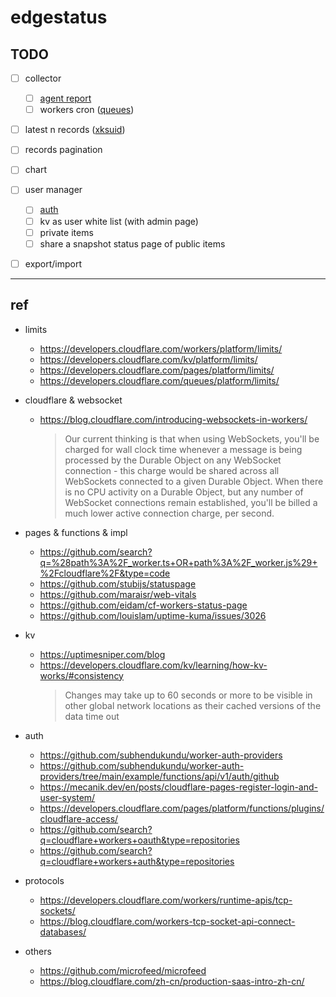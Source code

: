 # edgestatus


## TODO

- [ ] collector
    - [ ] [agent report](./api.md#report)
    - [ ] workers cron ([queues](https://developers.cloudflare.com/queues/))
- [ ] latest n records ([xksuid](https://github.com/ValeriaVG/xksuid))
- [ ] records pagination
- [ ] chart
- [ ] user manager
    - [ ] [auth](https://github.com/subhendukundu/worker-auth-providers/tree/main/example/functions/api/v1/auth/github)
    - [ ] kv as user white list (with admin page)
    - [ ] private items
    - [ ] share a snapshot status page of public items
- [ ] export/import


---
## ref

- limits

    - https://developers.cloudflare.com/workers/platform/limits/
    - https://developers.cloudflare.com/kv/platform/limits/
    - https://developers.cloudflare.com/pages/platform/limits/
    - https://developers.cloudflare.com/queues/platform/limits/

- cloudflare & websocket

    - https://blog.cloudflare.com/introducing-websockets-in-workers/
        > Our current thinking is that when using WebSockets, you'll be charged for wall clock time whenever a message is being processed by the Durable Object on any WebSocket connection - this charge would be shared across all WebSockets connected to a given Durable Object. When there is no CPU activity on a Durable Object, but any number of WebSocket connections remain established, you'll be billed a much lower active connection charge, per second.


- pages & functions & impl

    - https://github.com/search?q=%28path%3A%2F_worker.ts+OR+path%3A%2F_worker.js%29+%2Fcloudflare%2F&type=code
    - https://github.com/stubijs/statuspage
    - https://github.com/maraisr/web-vitals
    - https://github.com/eidam/cf-workers-status-page
    - https://github.com/louislam/uptime-kuma/issues/3026

- kv

    - https://uptimesniper.com/blog
    - https://developers.cloudflare.com/kv/learning/how-kv-works/#consistency
        > Changes may take up to 60 seconds or more to be visible in other global network locations as their cached versions of the data time out

- auth

    - https://github.com/subhendukundu/worker-auth-providers
    - https://github.com/subhendukundu/worker-auth-providers/tree/main/example/functions/api/v1/auth/github
    - https://mecanik.dev/en/posts/cloudflare-pages-register-login-and-user-system/
    - https://developers.cloudflare.com/pages/platform/functions/plugins/cloudflare-access/
    - https://github.com/search?q=cloudflare+workers+oauth&type=repositories
    - https://github.com/search?q=cloudflare+workers+auth&type=repositories

- protocols

    - https://developers.cloudflare.com/workers/runtime-apis/tcp-sockets/
    - https://blog.cloudflare.com/workers-tcp-socket-api-connect-databases/

- others

    - https://github.com/microfeed/microfeed
    - https://blog.cloudflare.com/zh-cn/production-saas-intro-zh-cn/
